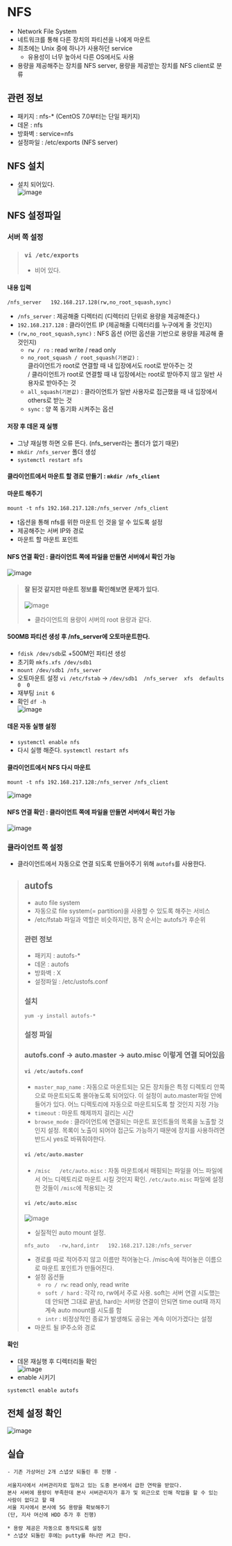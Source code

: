 # NFS
* Network File System
* 네트워크를 통해 다른 장치의 파티션을 나에게 마운트
* 최초에는 Unix 중에 하나가 사용하던 service
  * 유용성이 너무 높아서 다른 OS에서도 사용
* 용량을 제공해주는 장치를 NFS server, 용량을 제공받는 장치를 NFS client로 분류
## 관련 정보
* 패키지 : nfs-* (CentOS 7.0부터는 단일 패키지)
* 데몬 : nfs
* 방화벽 : service=nfs
* 설정파일 : /etc/exports (NFS server)

## NFS 설치
* 설치 되어있다.  
  ![image](https://user-images.githubusercontent.com/79209568/118446969-2d837a00-b72b-11eb-984b-a170bfe1fa77.png)

## NFS 설정파일
### 서버 쪽 설정
> ### `vi /etc/exports`
> * 비어 있다.

#### 내용 입력
```
/nfs_server   192.168.217.128(rw,no_root_squash,sync)
```
* `/nfs_server` : 제공해줄 디렉터리 (디렉터리 단위로 용량을 제공해준다.)
* `192.168.217.128` : 클라이언트 IP (제공해줄 디렉터리를 누구에게 줄 것인지)
* `(rw,no_root_squash,sync)` : NFS 옵션 (어떤 옵션을 기반으로 용량을 제공해 줄 것인지)
  * `rw / ro` : read write / read only
  * `no_root_squash / root_squash(기본값)` :  
클라이언트가 root로 연결할 때 내 입장에서도 root로 받아주는 것   
/ 클라이언트가 root로 연결할 때 내 입장에서는 root로 받아주지 않고 일반 사용자로 받아주는 것
  * `all_squash(기본값)` :  클라이언트가 일반 사용자로 접근했을 때 내 입장에서 others로 받는 것
  * `sync` : 양 쪽 동기화 시켜주는 옵션
#### 저장 후 데몬 재 실행
* 그냥 재실행 하면 오류 뜬다. (nfs_server라는 폴더가 없기 때문)
* `mkdir /nfs_server` 폴더 생성
* `systemctl restart nfs`
#### 클라이언트에서 마운트 할 경로 만들기 : `mkdir /nfs_client`
#### 마운트 해주기
```
mount -t nfs 192.168.217.128:/nfs_server /nfs_client
```
* t옵션을 통해 nfs를 위한 마운트 인 것을 알 수 있도록 설정
* 제공해주는 서버 IP와 경로
* 마운트 할 마운트 포인트

#### NFS 연결 확인 : 클라이언트 쪽에 파일을 만들면 서버에서 확인 가능  
![image](https://user-images.githubusercontent.com/79209568/118451624-6b36d180-b730-11eb-9aab-a41fd0a96b74.png)

> #### 잘 된것 같지만 마운트 정보를 확인해보면 문제가 있다.
> ![image](https://user-images.githubusercontent.com/79209568/118452293-f87a2600-b730-11eb-8847-e49b6c6becf3.png)  
> * 클라이언트의 용량이 서버의 root 용량과 같다.
 
#### 500MB 파티션 생성 후 /nfs_server에 오토마운트한다.
* `fdisk /dev/sdb`로 +500M인 파티션 생성
* 초기화 `mkfs.xfs /dev/sdb1`
* `mount /dev/sdb1 /nfs_server`
* 오토마운트 설정 `vi /etc/fstab` → `/dev/sdb1  /nfs_server  xfs  defaults  0  0`
* 재부팅 `init 6`
* 확인 `df -h`  
![image](https://user-images.githubusercontent.com/79209568/118454116-f913bc00-b732-11eb-98d4-24ca21bd1901.png)

#### 데몬 자동 실행 설정
* `systemctl enable nfs`
* 다시 실행 해준다. `systemctl restart nfs`

#### 클라이언트에서 NFS 다시 마운트
```
mount -t nfs 192.168.217.128:/nfs_server /nfs_client
```
![image](https://user-images.githubusercontent.com/79209568/118460169-675a7d80-b737-11eb-9d6e-32607a5fe7be.png)

#### NFS 연결 확인 : 클라이언트 쪽에 파일을 만들면 서버에서 확인 가능
![image](https://user-images.githubusercontent.com/79209568/118460212-70e3e580-b737-11eb-8e0e-8bf03ea349a0.png)

### 클라이언트 쪽 설정
* 클라이언트에서 자동으로 연결 되도록 만들어주기 위해 `autofs`를 사용한다.
> ## autofs
> * auto file system
> * 자동으로 file system(= partition)을 사용할 수 있도록 해주는 서비스
> * /etc/fstab 파일과 역할은 비슷하지만, 동작 순서는 autofs가 후순위
> ### 관련 정보
> * 패키지 : autofs-*
> * 데몬 : autofs
> * 방화벽 : X
> * 설정파일 : /etc/ustofs.conf
> ### 설치
> ```
> yum -y install autofs-*
> ```
> ### 설정 파일
> ### autofs.conf → auto.master → auto.misc 이렇게 연결 되어있음
> #### `vi /etc/autofs.conf`
> * `master_map_name` : 자동으로 마운트되는 모든 장치들은 특정 디렉토리 안쪽으로 마운트되도록 몰아놓도록 되어있다. 이 설정이 auto.master파일 안에 들어가 있다. 어느 디렉토리에 자동으로 마운트되도록 할 것인지 지정 가능
> * `timeout` : 마운트 해제까지 걸리는 시간
> * `browse_mode` : 클라이언트에 연결되는 마운트 포인트들의 목록을 노출할 것인지 설정. 목록이 노출이 되어야 접근도 가능하기 때문에 장치를 사용하려면 반드시 yes로 바꿔줘야한다. 
> #### `vi /etc/auto.master`
> * `/misc   /etc/auto.misc` : 자동 마운트에서 매핑되는 파일을 어느 파일에서 어느 디렉토리로 마운트 시킬 것인지 확인. `/etc/auto.misc` 파일에 설정한 것들이 `/misc`에 적용되는 것
> #### `vi /etc/auto.misc`  
> ![image](https://user-images.githubusercontent.com/79209568/118463814-28c6c200-b73b-11eb-96d0-f26fa21a0d5a.png)
> * 실질적인 auto mount 설정.
> ```
> nfs_auto   -rw,hard,intr   192.168.217.128:/nfs_server
> ```
> * 경로를 따로 적어주지 않고 이름만 적어놓는다. /misc속에 적어놓은 이름으로 마운트 포인트가 만들어진다.
> * 설정 옵션들
>   * `ro / rw`: read only, read write
>   * `soft / hard` : 각각 ro, rw에서 주로 사용. soft는 서버 연결 시도했는데 안되면 그대로 끝냄, hard는 서버랑 연결이 안되면 time out때 까지 계속 auto mount를 시도를 함
>   * `intr` : 비정상적인 종료가 발생해도 공유는 계속 이어가겠다는 설정
> * 마운트 될 IP주소와 경로

#### 확인
* 데몬 재실행 후 디렉터리들 확인  
  ![image](https://user-images.githubusercontent.com/79209568/118464195-8ce98600-b73b-11eb-9827-fb528c034974.png)
* enable 시키기
```
systemctl enable autofs
```

## 전체 설정 확인
![image](https://user-images.githubusercontent.com/79209568/118465049-7859bd80-b73c-11eb-91ba-03dc590aec8d.png)

## 실습
```
- 기존 가상머신 2개 스냅샷 되돌린 후 진행 -

서울지사에서 서버관리자로 일하고 있는 도중 본사에서 급한 연락을 받았다.
본사 서버에 용량이 부족한데 본사 서버관리자가 휴가 및 외근으로 인해 작업을 할 수 있는 사람이 없다고 할 때
서울 지사에서 본사에 5G 용량을 확보해주기
(단, 지사 머신에 HDD 추가 후 진행)

* 용량 제공은 자동으로 동작되도록 설정
* 스냅샷 되돌린 후에는 putty를 하나만 켜고 한다.
```
